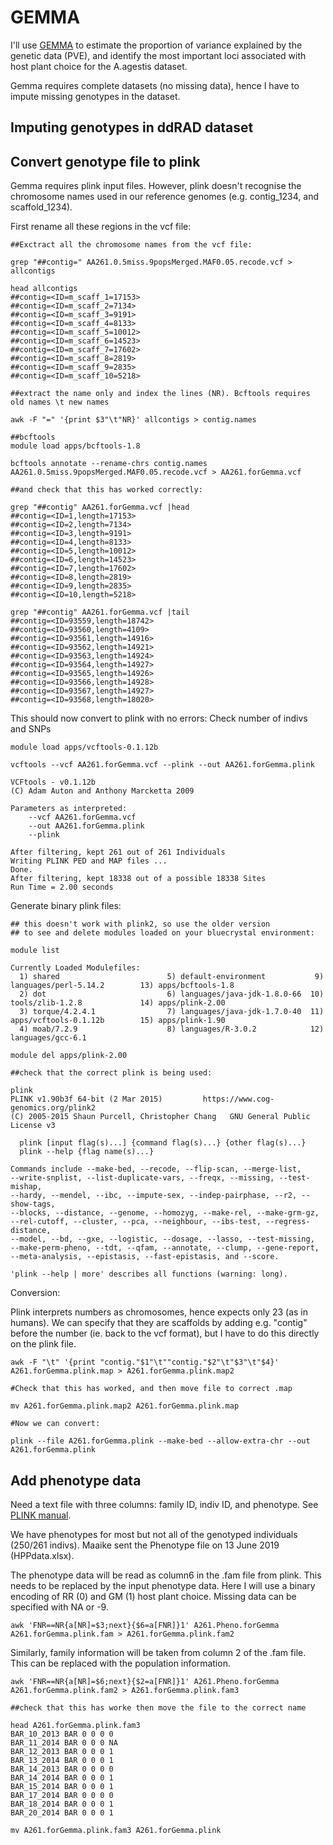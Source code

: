 # GEMMA

I'll use [GEMMA](https://github.com/genetics-statistics/GEMMA/blob/master/doc/manual.pdf) to estimate the proportion of variance explained by the genetic data (PVE), and identify the most 
important loci associated with host plant choice for the A.agestis dataset. 


Gemma requires complete datasets (no missing data), hence I have to impute missing genotypes in the dataset. 


## Imputing genotypes in ddRAD dataset



## Convert genotype file to plink 

Gemma requires plink input files. However, plink doesn't recognise the chromosome names used in our reference genomes (e.g. contig_1234, and scaffold_1234). 

First rename all these regions in the vcf file: 
```
##Exctract all the chromosome names from the vcf file: 

grep "##contig=" AA261.0.5miss.9popsMerged.MAF0.05.recode.vcf > allcontigs

head allcontigs
##contig=<ID=m_scaff_1=17153>
##contig=<ID=m_scaff_2=7134>
##contig=<ID=m_scaff_3=9191>
##contig=<ID=m_scaff_4=8133>
##contig=<ID=m_scaff_5=10012>
##contig=<ID=m_scaff_6=14523>
##contig=<ID=m_scaff_7=17602>
##contig=<ID=m_scaff_8=2819>
##contig=<ID=m_scaff_9=2835>
##contig=<ID=m_scaff_10=5218>

##extract the name only and index the lines (NR). Bcftools requires old names \t new names

awk -F "=" '{print $3"\t"NR}' allcontigs > contig.names

##bcftools 
module load apps/bcftools-1.8

bcftools annotate --rename-chrs contig.names AA261.0.5miss.9popsMerged.MAF0.05.recode.vcf > AA261.forGemma.vcf

##and check that this has worked correctly: 

grep "##contig" AA261.forGemma.vcf |head
##contig=<ID=1,length=17153>
##contig=<ID=2,length=7134>
##contig=<ID=3,length=9191>
##contig=<ID=4,length=8133>
##contig=<ID=5,length=10012>
##contig=<ID=6,length=14523>
##contig=<ID=7,length=17602>
##contig=<ID=8,length=2819>
##contig=<ID=9,length=2835>
##contig=<ID=10,length=5218>

grep "##contig" AA261.forGemma.vcf |tail
##contig=<ID=93559,length=18742>
##contig=<ID=93560,length=4109>
##contig=<ID=93561,length=14916>
##contig=<ID=93562,length=14921>
##contig=<ID=93563,length=14924>
##contig=<ID=93564,length=14927>
##contig=<ID=93565,length=14926>
##contig=<ID=93566,length=14928>
##contig=<ID=93567,length=14927>
##contig=<ID=93568,length=18020>
```

This should now convert to plink with no errors: 
Check number of indivs and SNPs
```
module load apps/vcftools-0.1.12b

vcftools --vcf AA261.forGemma.vcf --plink --out AA261.forGemma.plink

VCFtools - v0.1.12b
(C) Adam Auton and Anthony Marcketta 2009

Parameters as interpreted:
	--vcf AA261.forGemma.vcf
	--out AA261.forGemma.plink
	--plink

After filtering, kept 261 out of 261 Individuals
Writing PLINK PED and MAP files ... 
Done.
After filtering, kept 18338 out of a possible 18338 Sites
Run Time = 2.00 seconds

```

Generate binary plink files: 
```
## this doesn't work with plink2, so use the older version
## to see and delete modules loaded on your bluecrystal environment: 

module list

Currently Loaded Modulefiles:
  1) shared                        5) default-environment           9) languages/perl-5.14.2        13) apps/bcftools-1.8
  2) dot                           6) languages/java-jdk-1.8.0-66  10) tools/zlib-1.2.8             14) apps/plink-2.00
  3) torque/4.2.4.1                7) languages/java-jdk-1.7.0-40  11) apps/vcftools-0.1.12b        15) apps/plink-1.90
  4) moab/7.2.9                    8) languages/R-3.0.2            12) languages/gcc-6.1

module del apps/plink-2.00

##check that the correct plink is being used: 

plink 
PLINK v1.90b3f 64-bit (2 Mar 2015)         https://www.cog-genomics.org/plink2
(C) 2005-2015 Shaun Purcell, Christopher Chang   GNU General Public License v3

  plink [input flag(s)...] {command flag(s)...} {other flag(s)...}
  plink --help {flag name(s)...}

Commands include --make-bed, --recode, --flip-scan, --merge-list,
--write-snplist, --list-duplicate-vars, --freqx, --missing, --test-mishap,
--hardy, --mendel, --ibc, --impute-sex, --indep-pairphase, --r2, --show-tags,
--blocks, --distance, --genome, --homozyg, --make-rel, --make-grm-gz,
--rel-cutoff, --cluster, --pca, --neighbour, --ibs-test, --regress-distance,
--model, --bd, --gxe, --logistic, --dosage, --lasso, --test-missing,
--make-perm-pheno, --tdt, --qfam, --annotate, --clump, --gene-report,
--meta-analysis, --epistasis, --fast-epistasis, and --score.

'plink --help | more' describes all functions (warning: long).

```

Conversion: 

Plink interprets numbers as chromosomes, hence expects only 23 (as in humans). We can specify that they are scaffolds by adding e.g. "contig" before the number (ie. back to the vcf format), but I have to do this directly on the plink file. 


```
awk -F "\t" '{print "contig."$1"\t""contig."$2"\t"$3"\t"$4}' A261.forGemma.plink.map > A261.forGemma.plink.map2

#Check that this has worked, and then move file to correct .map

mv A261.forGemma.plink.map2 A261.forGemma.plink.map

#Now we can convert: 

plink --file A261.forGemma.plink --make-bed --allow-extra-chr --out A261.forGemma.plink
```




## Add phenotype data 

Need a text file with three columns: family ID, indiv ID, and phenotype. See [PLINK manual](http://zzz.bwh.harvard.edu/plink/data.shtml). 

We have phenotypes for most but not all of the genotyped individuals (250/261 indivs). Maaike sent the Phenotype file on 13 June 2019 (HPPdata.xlsx). 


The phenotype data will be read as column6 in the .fam file from plink. This needs to be replaced by the input phenotype data. Here I will use a binary encoding of RR (0) and GM (1) host plant choice. Missing data can be specified with NA or -9. 
```
awk 'FNR==NR{a[NR]=$3;next}{$6=a[FNR]}1' A261.Pheno.forGemma A261.forGemma.plink.fam > A261.forGemma.plink.fam2
```

Similarly, family information will be taken from column 2 of the .fam file. This can be replaced with the population information. 
```
awk 'FNR==NR{a[NR]=$6;next}{$2=a[FNR]}1' A261.Pheno.forGemma A261.forGemma.plink.fam2 > A261.forGemma.plink.fam3

##check that this has worke then move the file to the correct name

head A261.forGemma.plink.fam3
BAR_10_2013 BAR 0 0 0 0
BAR_11_2014 BAR 0 0 0 NA
BAR_12_2013 BAR 0 0 0 1
BAR_13_2014 BAR 0 0 0 1
BAR_14_2013 BAR 0 0 0 0
BAR_14_2014 BAR 0 0 0 1
BAR_15_2014 BAR 0 0 0 1
BAR_17_2014 BAR 0 0 0 0
BAR_18_2014 BAR 0 0 0 1
BAR_20_2014 BAR 0 0 0 1

mv A261.forGemma.plink.fam3 A261.forGemma.plink
```


